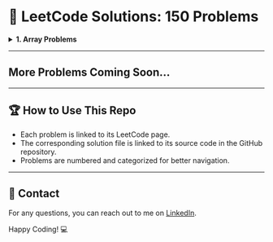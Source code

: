 # 🌟 LeetCode Solutions: 150 Problems

<details>
  <summary><strong>1. Array Problems</strong></summary>

  - **1.1 <a href="https://leetcode.com/problems/merge-sorted-array/" target="_blank" rel="noopener noreferrer">Merge Sorted Array</a>**  
    <a href="https://github.com/RathorChanchal1/personalGitProjects/blob/main/MergeSort.java" target="_blank" rel="noopener noreferrer">Solution</a>

  - **1.2 <a href="https://leetcode.com/problems/move-zeroes/description/" target="_blank" rel="noopener noreferrer">moveZeroes</a>**  
    <a href="https://github.com/RathorChanchal1/personalGitProjects/blob/main/Solution1.java" target="_blank" rel="noopener noreferrer">Solution</a>

  - **1.3 <a href="https://leetcode.com/problems/majority-element/description/" target="_blank" rel="noopener noreferrer">majorityElement</a>**  
    <a href="https://github.com/RathorChanchal1/personalGitProjects/blob/main/Solution2.java" target="_blank" rel="noopener noreferrer">Solution</a>

  - **1.4 <a href="https://leetcode.com/problems/remove-duplicates-from-sorted-array/description/" target="_blank" rel="noopener noreferrer">removeDuplicates</a>**  
    <a href="https://github.com/RathorChanchal1/personalGitProjects/blob/main/Solution3.java" target="_blank" rel="noopener noreferrer">Solution</a>
  
  - **1.5 <a href="https://leetcode.com/problems/best-time-to-buy-and-sell-stock/description/" target="_blank" rel="noopener noreferrer">maxProfit</a>**  
  <a href="https://github.com/RathorChanchal1/personalGitProjects/blob/main/Solution4.java" target="_blank" rel="noopener noreferrer">Solution</a>


  

</details>

---

## More Problems Coming Soon...

---

## 🏆 How to Use This Repo
- Each problem is linked to its LeetCode page.
- The corresponding solution file is linked to its source code in the GitHub repository.
- Problems are numbered and categorized for better navigation.

---

## 📧 Contact
For any questions, you can reach out to me on <a href="https://linkedin.com/in/chanchal-rathor" target="_blank" rel="noopener noreferrer">LinkedIn</a>.

Happy Coding! 💻
